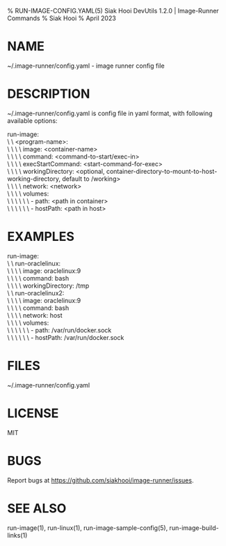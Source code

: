 % RUN-IMAGE-CONFIG.YAML(5) Siak Hooi DevUtils 1.2.0 | Image-Runner Commands
% Siak Hooi
% April 2023

# NAME
~/.image-runner/config.yaml - image runner config file

# DESCRIPTION
~/.image-runner/config.yaml is config file in yaml format, with following available options:

run-image:\
\ \ \<program-name>:\
\ \ \ \ image: \<container-name>\
\ \ \ \ command: \<command-to-start/exec-in>\
\ \ \ \ execStartCommand: \<start-command-for-exec>\
\ \ \ \ workingDirectory: \<optional, container-directory-to-mount-to-host-working-directory, default to /working>\
\ \ \ \ network: \<network>\
\ \ \ \ volumes:\
\ \ \ \ \ \ - path: \<path in container>\
\ \ \ \ \ \ - hostPath: \<path in host>

# EXAMPLES
run-image:\
\ \ run-oraclelinux:\
\ \ \ \ image: oraclelinux:9\
\ \ \ \ command: bash\
\ \ \ \ workingDirectory: /tmp\
\ \ run-oraclelinux2:\
\ \ \ \ image: oraclelinux:9\
\ \ \ \ command: bash\
\ \ \ \ network: host\
\ \ \ \ volumes:\
\ \ \ \ \ \ - path: /var/run/docker.sock\
\ \ \ \ \ \ - hostPath: /var/run/docker.sock

# FILES
~/.image-runner/config.yaml

# LICENSE
MIT

# BUGS
Report bugs at <https://github.com/siakhooi/image-runner/issues>.

# SEE ALSO
run-image(1), run-linux(1), run-image-sample-config(5), run-image-build-links(1)